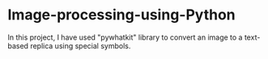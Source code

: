 <h1>Image-processing-using-Python</h1>
In this project, I have used "pywhatkit" library to convert an image to a text-based replica using special symbols.
